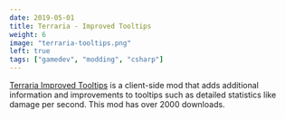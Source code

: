 ```yaml
---
date: 2019-05-01
title: Terraria - Improved Tooltips
weight: 6
image: "terraria-tooltips.png"
left: true
tags: ["gamedev", "modding", "csharp"]
---
```


[Terraria Improved Tooltips](https://github.com/Zephilinox/ZephsImprovedtooltips) is a client-side mod that adds additional information and improvements to tooltips such as detailed statistics like damage per second. This mod has over 2000 downloads.
